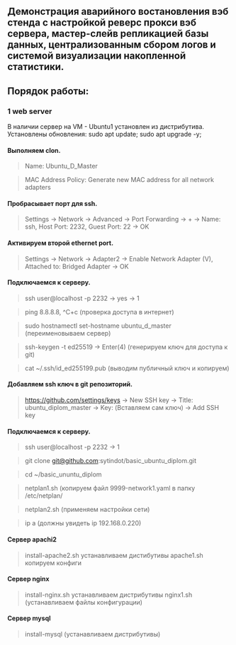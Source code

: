 ## Демонстрация аварийного востановления вэб стенда с настройкой реверс прокси вэб сервера,  мастер-слейв репликацией базы данных, централизованным сбором логов и системой визуализации накопленной статистики.

## Порядок работы:

### 1 web server

В наличии сервер на VM - Ubuntu1 установлен из дистрибутива. Установлены обновления:
sudo apt update; sudo apt upgrade -y;
#### Выполняем clon.  
> Name: Ubuntu_D_Master

> MAC Address Policy: Generate new MAC address for all network adapters
#### Пробрасывает порт для ssh.
> Settings -> Network -> Advanced -> Port Forwarding -> + -> Name: ssh, Host Port: 2232, Guest Port: 22 -> OK
#### Активируем второй ethernet port.
> Settings -> Network -> Adapter2 -> Enable Network Adapter (V), Attached to: Bridged Adapter -> OK
#### Подключаемся к серверу.
> ssh user@localhost -p 2232 -> yes -> 1

> ping 8.8.8.8, ^C+c (проверка доступа в интернет)

> sudo hostnamectl set-hostname ubuntu_d_master (переименовываем сервер)

> ssh-keygen -t ed25519 -> Enter(4) (генерируем ключ для доступа к git)

> cat ~/.ssh/id_ed255199.pub (выводим публичный ключ и копируем)
#### Добавляем ssh ключ в git репозиторий.
> https://github.com/settings/keys -> New SSH key -> Title: ubuntu_diplom_master -> Key: (Вставляем сам ключ) -> Add SSH key
#### Подключаемся к серверу.
> ssh user@localhost -p 2232  -> 1

> git clone git@github.com:sytindot/basic_ubuntu_diplom.git

> cd ~/basic_ununtu_diplom

> netplan1.sh (копируем файл 9999-network1.yaml в папку /etc/netplan/

> netplan2.sh (применяем настройки сети)

> ip a (должны увидеть ip 192.168.0.220)
#### Сервер apachi2
> install-apache2.sh устанавливаем дистибутивы
> apache1.sh копируем конфиги
#### Сервер nginx
> install-nginx.sh устанавливаем дистрибутивы
> nginx1.sh (устанавливаем файлы конфигурации)
#### Сервер mysql
> install-mysql (устанавливаем дистрибутивы)
